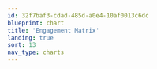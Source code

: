 ```yaml
---
id: 32f7baf3-cdad-485d-a0e4-10af0013c6dc
blueprint: chart
title: 'Engagement Matrix'
landing: true
sort: 13
nav_type: charts
---
```

